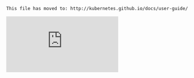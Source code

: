 <!-- BEGIN MUNGE: UNVERSIONED_WARNING -->


<!-- END MUNGE: UNVERSIONED_WARNING -->

    This file has moved to: http://kubernetes.github.io/docs/user-guide/




<!-- BEGIN MUNGE: IS_VERSIONED -->
<!-- TAG IS_VERSIONED -->
<!-- END MUNGE: IS_VERSIONED -->


<!-- BEGIN MUNGE: GENERATED_ANALYTICS -->
[![Analytics](https://kubernetes-site.appspot.com/UA-36037335-10/GitHub/docs/user-guide/overview.md?pixel)]()
<!-- END MUNGE: GENERATED_ANALYTICS -->
